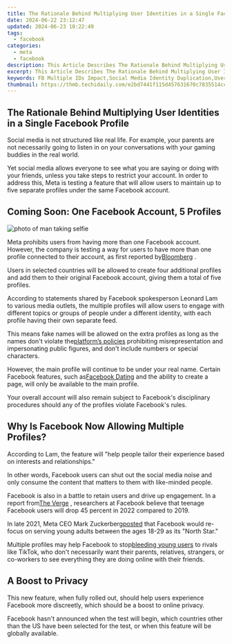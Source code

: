 ```yaml
---
title: The Rationale Behind Multiplying User Identities in a Single Facebook Profile
date: 2024-06-22 23:12:47
updated: 2024-06-23 10:22:49
tags:
  - facebook
categories:
  - meta
  - facebook
description: This Article Describes The Rationale Behind Multiplying User Identities in a Single Facebook Profile
excerpt: This Article Describes The Rationale Behind Multiplying User Identities in a Single Facebook Profile
keywords: FB Multiple IDs Impact,Social Media Identity Duplication,User Profiles on Facebook,Privacy Concerns Multiplicity,Cross-Platform Profile Sharing,Online Identity Management,Consumer ID Mismatching
thumbnail: https://thmb.techidaily.com/e2bd7441f115d457631670c7835514cc1e1ad27ead792a165abad33ef124056a.jpg
---
```


## The Rationale Behind Multiplying User Identities in a Single Facebook Profile

 Social media is not structured like real life. For example, your parents are not necessarily going to listen in on your conversations with your gaming buddies in the real world.

 Yet social media allows everyone to see what you are saying or doing with your friends, unless you take steps to restrict your account. In order to address this, Meta is testing a feature that will allow users to maintain up to five separate profiles under the same Facebook account.

## Coming Soon: One Facebook Account, 5 Profiles

![photo of man taking selfie](https://static1.makeuseofimages.com/wordpress/wp-content/uploads/2022/07/profile.jpg)

 Meta prohibits users from having more than one Facebook account. However, the company is testing a way for users to have more than one profile connected to their account, as first reported by[Bloomberg](https://www.bloomberg.com/news/articles/2022-07-14/meta-to-start-letting-facebook-users-have-up-to-five-profiles) .

 Users in selected countries will be allowed to create four additional profiles and add them to their original Facebook account, giving them a total of five profiles.

 According to statements shared by Facebook spokesperson Leonard Lam to various media outlets, the multiple profiles will allow users to engage with different topics or groups of people under a different identity, with each profile having their own separate feed.

 This means fake names will be allowed on the extra profiles as long as the names don't violate the[platform’s policies](https://www.facebook.com/help/229715077154790/) prohibiting misrepresentation and impersonating public figures, and don't include numbers or special characters.

 However, the main profile will continue to be under your real name. Certain Facebook features, such as[Facebook Dating](https://www.makeuseof.com/what-is-facebook-dating/) and the ability to create a page, will only be available to the main profile.

 Your overall account will also remain subject to Facebook's disciplinary procedures should any of the profiles violate Facebook's rules.

## Why Is Facebook Now Allowing Multiple Profiles?

 According to Lam, the feature will "help people tailor their experience based on interests and relationships."

 In other words, Facebook users can shut out the social media noise and only consume the content that matters to them with like-minded people.

 Facebook is also in a battle to retain users and drive up engagement. In a report from[The Verge](https://www.theverge.com/22743744/facebook-teen-usage-decline-frances-haugen-leaks) , researchers at Facebook believe that teenage Facebook users will drop 45 percent in 2022 compared to 2019.

 In late 2021, Meta CEO Mark Zuckerberg[posted](https://www.facebook.com/zuck/posts/10114017541176911) that Facebook would re-focus on serving young adults between the ages 18-29 as its "North Star."

 Multiple profiles may help Facebook to stop[bleeding young users](https://www.makeuseof.com/why-facebook-is-losing-users/) to rivals like TikTok, who don't necessarily want their parents, relatives, strangers, or co-workers to see everything they are doing online with their friends.

## A Boost to Privacy

 This new feature, when fully rolled out, should help users experience Facebook more discreetly, which should be a boost to online privacy.

 Facebook hasn't announced when the test will begin, which countries other than the US have been selected for the test, or when this feature will be globally available.


<ins class="adsbygoogle"
     style="display:block"
     data-ad-format="autorelaxed"
     data-ad-client="ca-pub-7571918770474297"
     data-ad-slot="1223367746"></ins>



<ins class="adsbygoogle"
     style="display:block"
     data-ad-client="ca-pub-7571918770474297"
     data-ad-slot="8358498916"
     data-ad-format="auto"
     data-full-width-responsive="true"></ins>
